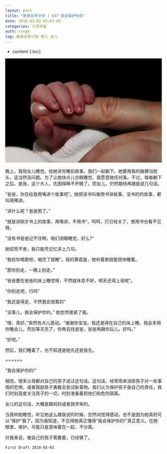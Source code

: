 ```yaml
---
layout: post
title: "新爸五年计划 | 037 我会保护你的"
date: 2018-03-03 03:03:03
categories: 父范学堂
auth: conge
tag: 新爸五年计划 育儿 女儿
---
```

* content
{:toc}

![](/assets/images/父范学堂/118382-41b4b454f9fe1c97.png)

晚上，我陪女儿睡觉。给她讲完睡前故事，我们一起躺下。她要用我的胳膊当枕头，这当然没问题。为了让她快点儿合眼睡觉，我愿意做任何事。不过，每每躺下之后，是我，这个大人，先困得睁不开眼了。而女儿，仍然期待再跟我说几句话。

“爸爸，你在给我用嘴讲个故事吧”。她把读书叫做用书讲故事，没书的的故事，都叫用嘴讲。

“讲什么呢？爸爸困了。”

“就是讲刚才书上的故事，用嘴讲，不用书”。呵呵，灯已经关了，想用书也看不见呀。





“没有书爸爸记不住啊，咱们闭眼睡觉，好么?”

她契而不舍，我只能凭记忆讲上几句。

“我给你唱歌吧，唱完了就睡”。我的算盘是，她听着歌就能很快睡着。

“那你别走，一晚上别走。”

“爸爸要在爸爸的床上睡觉呀，不然就休息不好，明天还得上班呢”。

“你别走吧，行吗”

“我还是得走，不然我会很累的”

“没事儿，我会保护你的。” 她忽然搂紧了我。

“哦，真好。”突然有点儿感动。“谢谢你宝宝。我还是得在自己的床上睡。我会多陪你睡会儿，然后等天亮了，你再去找爸爸，爸爸再跟你玩儿，好吗。”

“好吧。”

然后，我们睡着了，也不知道是她先还是我先。

======

“我会保护你的!”

相信，很多父母都对自己的孩子说过这句话。这句话，经常用来消除孩子对一些事情的恐惧，或者鼓励孩子勇敢去尝试新事物。我们认为保护孩子是自己的责任，我们时刻高度关注孩子的一切，时刻准备着把他们和危险隔离。

女儿的这句话，大概是跟妈妈或者我学来的。

当我哄她睡觉，听见她这么跟我说的时候，忽然间觉得感动，也不是因为她真的可以“保护”我了。因为我知道，不见得她真正懂得“我会保护你的!”真正意义。在她眼里，保护，可能只是意味着在一起，不分离。

对我来说，被自己的孩子需要着，已经够了。

```
First Draft 2018-03-03
```
